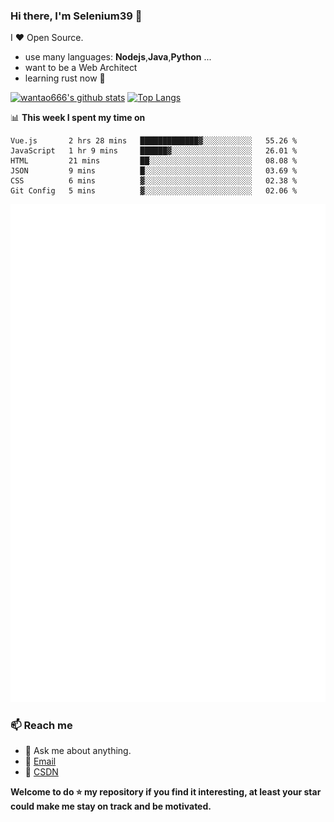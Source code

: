 ### Hi there, I'm Selenium39 👋

<!--
**wantao666/wantao666** is a ✨ _special_ ✨ repository because its `README.md` (this file) appears on your GitHub profile.

Here are some ideas to get you started:

- 🔭 I’m currently working on ...
- 🌱 I’m currently learning ...
- 👯 I’m looking to collaborate on ...
- 🤔 I’m looking for help with ...
- 💬 Ask me about ...
- 📫 How to reach me: ...
- 😄 Pronouns: ...
- ⚡ Fun fact: ...
-->

I ❤ Open Source.

* use many languages: **Nodejs**,**Java**,**Python** ...
* want to be a Web Architect
* learning rust now 🦀

[![wantao666's github stats](https://github-readme-stats.vercel.app/api?username=Selenium39&count_private=true&show_icons=true&line_height=40)](https://github.com/anuraghazra/github-readme-stats)
[![Top Langs](https://github-readme-stats.vercel.app/api/top-langs/?username=Selenium39&count_private=true&line_height=40)](https://github.com/anuraghazra/github-readme-stats)

📊 **This week I spent my time on**
<!--START_SECTION:waka-->

```text
Vue.js       2 hrs 28 mins   █████████████▓░░░░░░░░░░░   55.26 %
JavaScript   1 hr 9 mins     ██████▓░░░░░░░░░░░░░░░░░░   26.01 %
HTML         21 mins         ██░░░░░░░░░░░░░░░░░░░░░░░   08.08 %
JSON         9 mins          █░░░░░░░░░░░░░░░░░░░░░░░░   03.69 %
CSS          6 mins          ▓░░░░░░░░░░░░░░░░░░░░░░░░   02.38 %
Git Config   5 mins          ▓░░░░░░░░░░░░░░░░░░░░░░░░   02.06 %
```

<!--END_SECTION:waka-->

![card](https://github.com/Selenium39/netease-cloud-music-card/blob/main/card.svg)

### 📫 Reach me 

- 💬 Ask me about anything.
- 📧 <a href="mailto:896585122@qq.com">Email</a>
- 📖 <a href = "https://blog.csdn.net/qq_45453266">CSDN</a>

**Welcome to do ⭐ my repository if you find it interesting, at least your star could make me stay on track and be motivated.**
